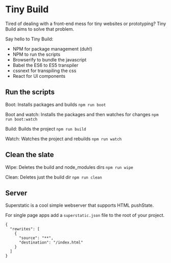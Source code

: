 # Tiny Build

Tired of dealing with a front-end mess for tiny websites or prototyping? Tiny Build aims to solve that problem.

Say hello to Tiny Build:

- NPM for package management (duh!)
- NPM to run the scripts
- Browserify to bundle the javascript
- Babel the ES6 to ES5 transpiler
- cssnext for transpiling the css
- React for UI components

## Run the scripts

Boot: Installs packages and builds ```npm run boot```

Boot and watch: Installs the packages and then watches for changes ```npm run boot:watch```

Build: Builds the project ```npm run build```

Watch: Watches the project and rebuilds ```npm run watch```

## Clean the slate

Wipe: Deletes the build and node_modules dirs ```npm run wipe```

Clean: Deletes just the build dir ```npm run clean```

## Server

Superstatic is a cool simple webserver that supports HTML pushState.

For single page apps add a ```superstatic.json``` file to the root of your project.

```
{
  "rewrites": [
    {
      "source": "**",
      "destination": "/index.html"
    }
  ]
}
```

